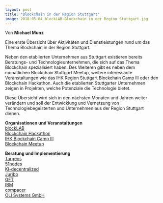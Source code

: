 ```yaml
---
layout: post
title: "Blockchain in der Region Stuttgart"
image: 2018-05-04_blockLAB-Blockchain in der Region Stuttgart.jpg
---
```



Von **Michael Munz**

Eine erste Übersicht über Aktivitäten und Dienstleistungen rund um das Thema Blockchain in der Region Stuttgart.

Neben den etablierten Unternehmen aus Stuttgart existieren bereits Beratungs- und Technologieunternehmen, die sich auf das Thema Blockchain spezialisiert haben. Des Weiteren gibt es neben dem monatlichen Blockchain Stuttgart Meetup, weitere interessante Veranstaltungen wie das IHK Region Stuttgart Blockchain Camp III oder den Blockchain Hackathon. Auch die etablierten Stuttgarter Unternehmen zeigen in Projekten, welche Potenziale die Technologie bietet.

Diese Übersicht wird sich in den nächsten Monaten und Jahren weiter verändern und soll der Entwicklung und Vernetzung  von Technologiebegeisterten und Unternehmen aus der Region Stuttgart dienen.

**Organisationen und Veranstaltungen**
<br>[blockLAB](http://site.blocklab.de/) 
<br>[Blockchain Hackathon](https://www.blockchain-hackathon.de/) 
<br>[IHK Blockchain Camp III](https://www.stuttgart.ihk24.de/Fuer-Unternehmen/innovation/Aktuelles/blockchain2/3754532) 
<br>[Blockchain Meetup](https://www.meetup.com/de-DE/Blockchain-meetup/) 

**Beratung und Implementierung**
<br>[Targens](https://www.targens.de/)
<br>[51nodes](https://www.51nodes.io/)
<br>[KI-decentralized](https://www.ki-decentralized.com/)
<br>[Juribo](https://www.juribo.de/)
<br>[GFT](https://www.gft.com/de/de/index/) 
<br>[IBM](https://www.ibm.com/de-de/) 
<br>[compacer](https://www.eurodatatec.de/) 
<br>[OLI Systems GmbH](www.my-oli.com/de/)
 
 
